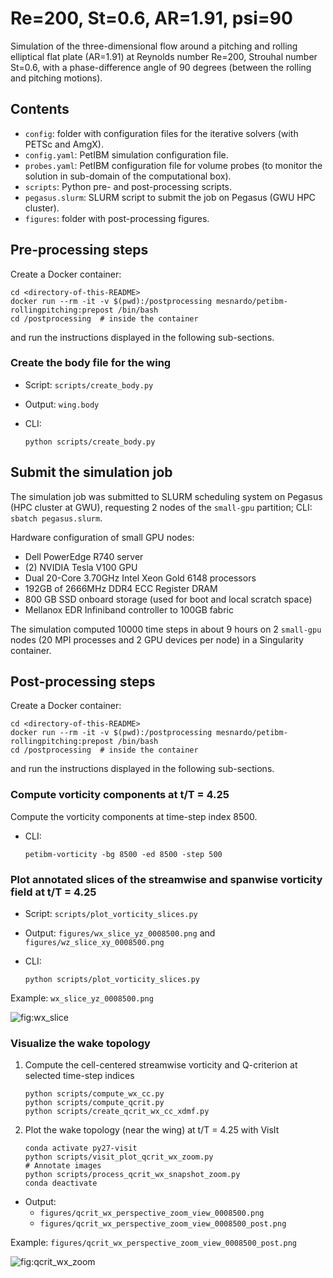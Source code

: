 # Re=200, St=0.6, AR=1.91, psi=90

Simulation of the three-dimensional flow around a pitching and rolling elliptical flat plate (AR=1.91) at Reynolds number Re=200, Strouhal number St=0.6, with a phase-difference angle of 90 degrees (between the rolling and pitching motions).

## Contents

* `config`: folder with configuration files for the iterative solvers (with PETSc and AmgX).
* `config.yaml`: PetIBM simulation configuration file.
* `probes.yaml`: PetIBM configuration file for volume probes (to monitor the solution in sub-domain of the computational box).
* `scripts`: Python pre- and post-processing scripts.
* `pegasus.slurm`: SLURM script to submit the job on Pegasus (GWU HPC cluster).
* `figures`: folder with post-processing figures.

## Pre-processing steps

Create a Docker container:

```shell
cd <directory-of-this-README>
docker run --rm -it -v $(pwd):/postprocessing mesnardo/petibm-rollingpitching:prepost /bin/bash
cd /postprocessing  # inside the container
```

and run the instructions displayed in the following sub-sections.

### Create the body file for the wing

* Script: `scripts/create_body.py`
* Output: `wing.body`
* CLI:

  ```shell
  python scripts/create_body.py
  ```

## Submit the simulation job

The simulation job was submitted to SLURM scheduling system on Pegasus (HPC cluster at GWU), requesting 2 nodes of the `small-gpu` partition; CLI: `sbatch pegasus.slurm`.

Hardware configuration of small GPU nodes:

* Dell PowerEdge R740 server
* (2) NVIDIA Tesla V100 GPU
* Dual 20-Core 3.70GHz Intel Xeon Gold 6148 processors
* 192GB of 2666MHz DDR4 ECC Register DRAM
* 800 GB SSD onboard storage (used for boot and local scratch space)
* Mellanox EDR Infiniband controller to 100GB fabric

The simulation computed 10000 time steps in about 9 hours on 2 `small-gpu` nodes (20 MPI processes and 2 GPU devices per node) in a Singularity container.

## Post-processing steps

Create a Docker container:

```shell
cd <directory-of-this-README>
docker run --rm -it -v $(pwd):/postprocessing mesnardo/petibm-rollingpitching:prepost /bin/bash
cd /postprocessing  # inside the container
```

and run the instructions displayed in the following sub-sections.

### Compute vorticity components at t/T = 4.25

Compute the vorticity components at time-step index 8500.

* CLI:

  ```shell
  petibm-vorticity -bg 8500 -ed 8500 -step 500
  ```

### Plot annotated slices of the streamwise and spanwise vorticity field at t/T = 4.25

* Script: `scripts/plot_vorticity_slices.py`
* Output: `figures/wx_slice_yz_0008500.png` and `figures/wz_slice_xy_0008500.png`
* CLI:

  ```shell
  python scripts/plot_vorticity_slices.py
  ```

Example: `wx_slice_yz_0008500.png`

![fig:wx_slice](figures/wx_slice_yz_0008500.png)

### Visualize the wake topology

1. Compute the cell-centered streamwise vorticity and Q-criterion at selected time-step indices

   ```shell
   python scripts/compute_wx_cc.py
   python scripts/compute_qcrit.py
   python scripts/create_qcrit_wx_cc_xdmf.py
   ```

2. Plot the wake topology (near the wing) at t/T = 4.25 with VisIt

   ```shell
   conda activate py27-visit
   python scripts/visit_plot_qcrit_wx_zoom.py
   # Annotate images
   python scripts/process_qcrit_wx_snapshot_zoom.py
   conda deactivate
   ```

* Output:
  * `figures/qcrit_wx_perspective_zoom_view_0008500.png`
  * `figures/qcrit_wx_perspective_zoom_view_0008500_post.png`

Example: `figures/qcrit_wx_perspective_zoom_view_0008500_post.png`

![fig:qcrit_wx_zoom](figures/qcrit_wx_perspective_zoom_view_0008500_post.png)
